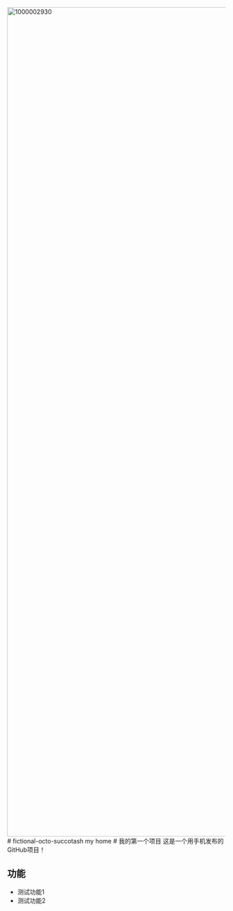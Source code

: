 <img width="1908" height="1908" alt="1000002930" src="https://github.com/user-attachments/assets/d078417d-614a-40ec-97d4-fdd7937089a5" />
# fictional-octo-succotash
my home
# 我的第一个项目  
这是一个用手机发布的GitHub项目！  

## 功能  
- 测试功能1  
- 测试功能2
